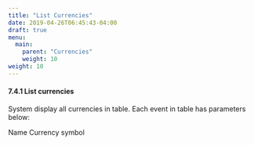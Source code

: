 ```yaml
---
title: "List Currencies"
date: 2019-04-26T06:45:43-04:00
draft: true
menu:
  main:
    parent: "Currencies"
    weight: 10
weight: 10
---
```


#### 7.4.1 List currencies

System display all currencies in table. Each event in table has parameters below:

Name
Currency symbol
